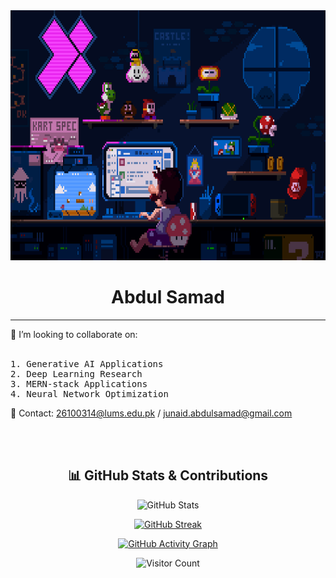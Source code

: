 <img src="https://github.com/ASamad73/ASamad73/blob/main/coding-mario.gif" alt="GIF" style="width: 100%; height: 400px;">
<div align="center">
  <h1>Abdul Samad</h1>
</div>
<hr/>
<h>🤝 I’m looking to collaborate on: </h>
<br/><br/>
<pre>
1. Generative AI Applications 
2. Deep Learning Research 
3. MERN-stack Applications 
4. Neural Network Optimization  
</pre>
<p>📧 Contact: <a href="mailto:26100314@lums.edu.pk">26100314@lums.edu.pk</a> / <a href="mailto:junaid.abdulsamad@gmail.com">junaid.abdulsamad@gmail.com</a></p>
<br/><br/>

<div align="center">

## 📊 GitHub Stats & Contributions

![GitHub Stats](https://github-readme-stats.vercel.app/api?username=ASamad73&show_icons=true&theme=default)

[![GitHub Streak](https://streak-stats.demolab.com?user=ASamad73&theme=default&hide_border=false)](https://git.io/streak-stats)

[![GitHub Activity Graph](https://github-readme-activity-graph.cyclic.app/graph?username=ASamad73&bg_color=ffffff&color=000000&line=007acc&point=000000&area=true&hide_border=false)](https://github.com/ASamad73)

![Visitor Count](https://komarev.com/ghpvc/?username=ASamad73&color=blue)

</div>


<!--
**ASamad73/ASamad73** is a ✨ _special_ ✨ repository because its `README.md` (this file) appears on your GitHub profile.

Here are some ideas to get you started:

- 🔭 I’m currently working on ...
- 🌱 I’m currently learning ...
- 👯 I’m looking to collaborate on ...
- 🤔 I’m looking for help with ...
- 💬 Ask me about ...
- 📫 How to reach me: ...
- 😄 Pronouns: ...
- ⚡ Fun fact: ...
-->
